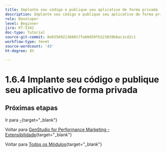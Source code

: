 ```yaml
---
title: Implante seu código e publique seu aplicativo de forma privada
description: Implante seu código e publique seu aplicativo de forma privada
role: Developer
level: Beginner
jira: KT-5342
doc-type: Tutorial
source-git-commit: 8e0356921360017fa00d59fb323839b6ac1cd2c1
workflow-type: tm+mt
source-wordcount: '43'
ht-degree: 4%

---
```


# 1.6.4 Implante seu código e publique seu aplicativo de forma privada



## Próximas etapas

Ir para [-](./ex2.md){target="_blank"}

Voltar para [GenStudio for Performance Marketing - Extensibilidade](./genstudioext.md){target="_blank"}

Voltar para [Todos os Módulos](./../../../overview.md){target="_blank"}
